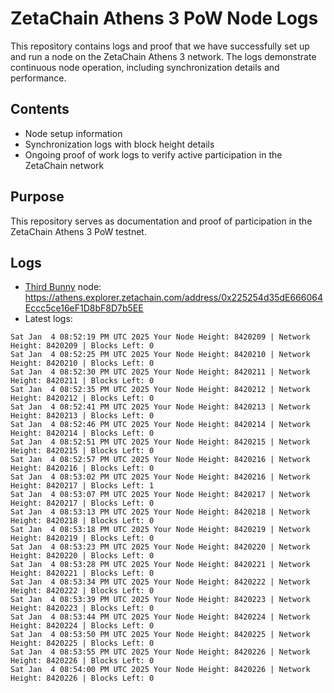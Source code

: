 # ZetaChain Athens 3 PoW Node Logs
This repository contains logs and proof that we have successfully set up and run a node on the ZetaChain Athens 3 network. The logs demonstrate continuous node operation, including synchronization details and performance.

## Contents
- Node setup information
- Synchronization logs with block height details
- Ongoing proof of work logs to verify active participation in the ZetaChain network

## Purpose
This repository serves as documentation and proof of participation in the ZetaChain Athens 3 PoW testnet.

## Logs

- [Third Bunny](https://thirdbunny.xyz/) node: https://athens.explorer.zetachain.com/address/0x225254d35dE666064Eccc5ce16eF1D8bF8D7b5EE
- Latest logs:
```
Sat Jan  4 08:52:19 PM UTC 2025 Your Node Height: 8420209 | Network Height: 8420209 | Blocks Left: 0
Sat Jan  4 08:52:25 PM UTC 2025 Your Node Height: 8420210 | Network Height: 8420210 | Blocks Left: 0
Sat Jan  4 08:52:30 PM UTC 2025 Your Node Height: 8420211 | Network Height: 8420211 | Blocks Left: 0
Sat Jan  4 08:52:35 PM UTC 2025 Your Node Height: 8420212 | Network Height: 8420212 | Blocks Left: 0
Sat Jan  4 08:52:41 PM UTC 2025 Your Node Height: 8420213 | Network Height: 8420213 | Blocks Left: 0
Sat Jan  4 08:52:46 PM UTC 2025 Your Node Height: 8420214 | Network Height: 8420214 | Blocks Left: 0
Sat Jan  4 08:52:51 PM UTC 2025 Your Node Height: 8420215 | Network Height: 8420215 | Blocks Left: 0
Sat Jan  4 08:52:57 PM UTC 2025 Your Node Height: 8420216 | Network Height: 8420216 | Blocks Left: 0
Sat Jan  4 08:53:02 PM UTC 2025 Your Node Height: 8420216 | Network Height: 8420217 | Blocks Left: 1
Sat Jan  4 08:53:07 PM UTC 2025 Your Node Height: 8420217 | Network Height: 8420217 | Blocks Left: 0
Sat Jan  4 08:53:13 PM UTC 2025 Your Node Height: 8420218 | Network Height: 8420218 | Blocks Left: 0
Sat Jan  4 08:53:18 PM UTC 2025 Your Node Height: 8420219 | Network Height: 8420219 | Blocks Left: 0
Sat Jan  4 08:53:23 PM UTC 2025 Your Node Height: 8420220 | Network Height: 8420220 | Blocks Left: 0
Sat Jan  4 08:53:28 PM UTC 2025 Your Node Height: 8420221 | Network Height: 8420221 | Blocks Left: 0
Sat Jan  4 08:53:34 PM UTC 2025 Your Node Height: 8420222 | Network Height: 8420222 | Blocks Left: 0
Sat Jan  4 08:53:39 PM UTC 2025 Your Node Height: 8420223 | Network Height: 8420223 | Blocks Left: 0
Sat Jan  4 08:53:44 PM UTC 2025 Your Node Height: 8420224 | Network Height: 8420224 | Blocks Left: 0
Sat Jan  4 08:53:50 PM UTC 2025 Your Node Height: 8420225 | Network Height: 8420225 | Blocks Left: 0
Sat Jan  4 08:53:55 PM UTC 2025 Your Node Height: 8420226 | Network Height: 8420226 | Blocks Left: 0
Sat Jan  4 08:54:00 PM UTC 2025 Your Node Height: 8420226 | Network Height: 8420226 | Blocks Left: 0
```
